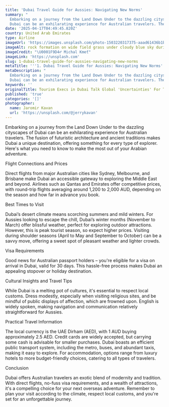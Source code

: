 ```yaml
---
title: 'Dubai Travel Guide for Aussies: Navigating New Norms'
summary: "
  Embarking on a journey from the Land Down Under to the dazzling cityscapes of
  Dubai can be an exhilarating experience for Australian travelers. The f..."
date: '2025-04-17T04:49:45.820Z'
country: United Arab Emirates
type: Airline
imageUrl: 'https://images.unsplash.com/photo-1503220317375-aaad61436b1b'
imageAlt: rock formation on wide field grass under cloudy blue sky during daytime
imageCredit: "\U0001F9D4‍♂️ Michal Kmeť"
imageLink: 'https://unsplash.com'
slug: 1-dubai-travel-guide-for-aussies-navigating-new-norms
metaTitle: '''1. Dubai Travel Guide for Aussies: Navigating New Norms'''
metaDescription: "
  Embarking on a journey from the Land Down Under to the dazzling cityscapes of
  Dubai can be an exhilarating experience for Australian travelers. The f..."
keywords: ''
originalTitle: Tourism Execs in Dubai Talk Global 'Uncertainties' For Travel - Skift
published: 'true'
categories: '[]'
photographer:
  name: Jaromir Kavan
  url: 'https://unsplash.com/@jerrykavan'
---
```








Embarking on a journey from the Land Down Under to the dazzling cityscapes of Dubai can be an exhilarating experience for Australian travelers. The fusion of futuristic architecture and ancient traditions makes Dubai a unique destination, offering something for every type of explorer. Here's what you need to know to make the most out of your Arabian adventure.

Flight Connections and Prices

Direct flights from major Australian cities like Sydney, Melbourne, and Brisbane make Dubai an accessible gateway to exploring the Middle East and beyond. Airlines such as Qantas and Emirates offer competitive prices, with round-trip flights averaging around 1,200 to 2,000 AUD, depending on the season and how far in advance you book.

Best Times to Visit

Dubai’s desert climate means scorching summers and mild winters. For Aussies looking to escape the chill, Dubai’s winter months (November to March) offer blissful weather, perfect for exploring outdoor attractions. However, this is peak tourist season, so expect higher prices. Visiting during shoulder seasons (April to May and September to October) can be a savvy move, offering a sweet spot of pleasant weather and lighter crowds.

Visa Requirements

Good news for Australian passport holders – you're eligible for a visa on arrival in Dubai, valid for 30 days. This hassle-free process makes Dubai an appealing stopover or holiday destination.

Cultural Insights and Travel Tips

While Dubai is a melting pot of cultures, it's essential to respect local customs. Dress modestly, especially when visiting religious sites, and be mindful of public displays of affection, which are frowned upon. English is widely spoken, making navigation and communication relatively straightforward for Aussies.

Practical Travel Information

The local currency is the UAE Dirham (AED), with 1 AUD buying approximately 2.5 AED. Credit cards are widely accepted, but carrying some cash is advisable for smaller purchases. Dubai boasts an efficient public transport system, including the metro, buses, and abundant taxis, making it easy to explore. For accommodation, options range from luxury hotels to more budget-friendly choices, catering to all types of travelers.

Conclusion

Dubai offers Australian travelers an exotic blend of modernity and tradition. With direct flights, no-fuss visa requirements, and a wealth of attractions, it's a compelling choice for your next overseas adventure. Remember to plan your visit according to the climate, respect local customs, and you're set for an unforgettable journey.
